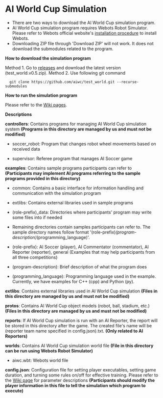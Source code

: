 # AI World Cup Simulation

- There are two ways to download the AI World Cup simulation program.
- AI World Cup simulation program requires Webots Robot Simulator. Please refer to Webots official website's [installation procedure](https://www.cyberbotics.com/doc/guide/installation-procedure) to install Webots.
- Downloading ZIP file through 'Download ZIP' will not work. It does not download the submodules related to the program.

**How to download the simulation program**

Method 1. Go to [releases](https://github.com/aiwc/test_world/releases) and download the latest version (test_world.v0.5.zip).
Method 2. Use following git command

      git clone https://github.com/aiwc/test_world.git --recurse-submodules

**How to run the simulation program**

Please refer to the [Wiki pages](https://github.com/aiwc/test_world/wiki).

**Descriptions**

**controllers**: Contains programs for managing AI World Cup simulation system **(Programs in this directory are managed by us and must not be modified)**

- soccer_robot: Program that changes robot wheel movements based on received data

- supervisor: Referee program that manages AI Soccer game

**examples**: Contains sample programs participants can refer to **(Participants may implement AI programs referring to the sample programs provided in this directory)**

- common: Contains a basic interface for information handling and communication with the simulation program

- extlibs: Contains external libraries used in sample programs

- (role-prefix)_data: Directories where participants' program may write some files into if needed

- Remaining directories contain samples participants can refer to. The sample directory names follow format '(role-prefix)_(program-description)_(programming_language)'.

- (role-prefix): AI Soccer (player), AI Commentator (commentator), AI Reporter (reporter), general (Examples that may help participants from all three competitions)
- (program-description): Brief description of what the program does
- (programming_language): Programming language used in the example. Currently, we have examples for C++ (cpp) and Python (py).

**extlibs**: Contains external libraries used in AI World Cup simulation **(Files in this directory are managed by us and must not be modified)**

**protos**: Contains AI World Cup object models (robot, ball, stadium, etc.) **(Files in this directory are managed by us and must not be modified)**

**reports**: If AI World Cup simulation is run with an AI Reporter, the report will be stored in this directory after the game. The created file's name will be (reporter team name specified in config.json).txt. **(Only related to AI Reporters)**

**worlds**: Contains AI World Cup simulation world file **(File in this directory can be run using Webots Robot Simulator)**

- aiwc.wbt: Webots world file

**config.json**: Configuration file for setting player executables, setting game duration, and turning some rules on/off for effective training. Please refer to the [Wiki page](https://github.com/aiwc/test_world/wiki/How-to-use-AI-World-Cup-simulation-program) for parameter descriptions **(Participants should modify the player information in this file to tell the simulation which program to execute)**
